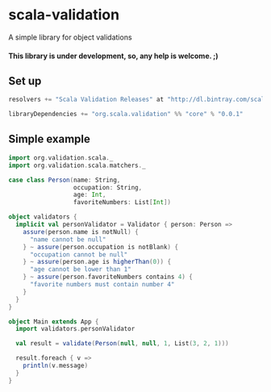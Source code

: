 # scala-validation
A simple library for object validations

#### This library is under development, so, any help is welcome. ;)

## Set up

```scala
resolvers += "Scala Validation Releases" at "http://dl.bintray.com/scala-validation/releases"

libraryDependencies += "org.scala.validation" %% "core" % "0.0.1"
```

## Simple example

```scala
import org.validation.scala._
import org.validation.scala.matchers._

case class Person(name: String,
                  occupation: String,
                  age: Int,
                  favoriteNumbers: List[Int])

object validators {
  implicit val personValidator = Validator { person: Person =>
    assure(person.name is notNull) {
      "name cannot be null"
    } ~ assure(person.occupation is notBlank) {
      "occupation cannot be null"
    } ~ assure(person.age is higherThan(0)) {
      "age cannot be lower than 1"
    } ~ assure(person.favoriteNumbers contains 4) {
      "favorite numbers must contain number 4"
    }
  }
}

object Main extends App {
  import validators.personValidator

  val result = validate(Person(null, null, 1, List(3, 2, 1)))

  result.foreach { v =>
    println(v.message)
  }
}
```
